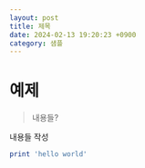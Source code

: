 ```yaml
---
layout: post
title: 제목
date: 2024-02-13 19:20:23 +0900
category: 샘플
---
```

# 예제
> 내용들?

내용들 작성

```ruby
print 'hello world'
```